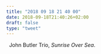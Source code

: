 ```yaml
---
title: "2018 09 18 21 40 00"
date: 2018-09-18T21:40:26+02:00
draft: false
type: "tweet"
---
```

<a href="https://itunes.apple.com/fr/album/sunrise-over-sea/341536378" type="application/rss+xml" class="iconfont icon-music" title="rss"></a> &nbsp; John Butler Trio, *Sunrise Over Sea*.
